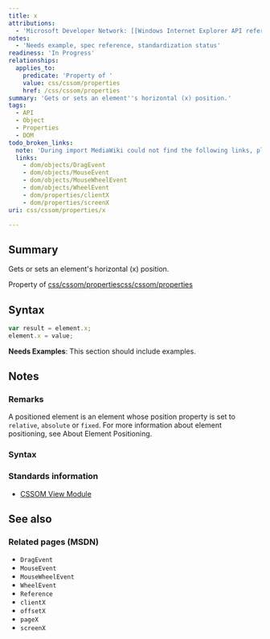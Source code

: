 ```yaml
---
title: x
attributions:
  - 'Microsoft Developer Network: [[Windows Internet Explorer API reference](http://msdn.microsoft.com/en-us/library/ie/hh828809%28v=vs.85%29.aspx) Article]'
notes:
  - 'Needs example, spec reference, standardization status'
readiness: 'In Progress'
relationships:
  applies_to:
    predicate: 'Property of '
    value: css/cssom/properties
    href: /css/cssom/properties
summary: 'Gets or sets an element''s horizontal (x) position.'
tags:
  - API
  - Object
  - Properties
  - DOM
todo_broken_links:
  note: 'During import MediaWiki could not find the following links, please fix and adjust this list.'
  links:
    - dom/objects/DragEvent
    - dom/objects/MouseEvent
    - dom/objects/MouseWheelEvent
    - dom/objects/WheelEvent
    - dom/properties/clientX
    - dom/properties/screenX
uri: css/cssom/properties/x

---
```

## Summary

Gets or sets an element's horizontal (x) position.

Property of [css/cssom/properties](/css/cssom/properties)[css/cssom/properties](/css/cssom/properties)

## Syntax

``` js
var result = element.x;
element.x = value;
```

**Needs Examples**: This section should include examples.

## Notes

### Remarks

A positioned element is an element whose position property is set to `relative`, `absolute` or `fixed`. For more information about element positioning, see About Element Positioning.

### Syntax

### Standards information

-   [CSSOM View Module](http://go.microsoft.com/fwlink/p/?linkid=199793)

## See also

### Related pages (MSDN)

-   `DragEvent`
-   `MouseEvent`
-   `MouseWheelEvent`
-   `WheelEvent`
-   `Reference`
-   `clientX`
-   `offsetX`
-   `pageX`
-   `screenX`
